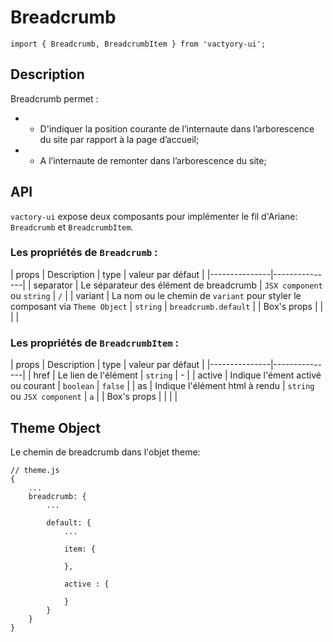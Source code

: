 # Breadcrumb

```
import { Breadcrumb, BreadcrumbItem } from 'vactyory-ui';
```
## Description
Breadcrumb permet :

- - D'indiquer la position courante de l’internaute dans l’arborescence du site par rapport à la page d’accueil;
- - A l’internaute de remonter dans l’arborescence du site;


## API
`vactory-ui` expose deux composants pour implémenter le fil d'Ariane: `Breadcrumb` et `BreadcrumbItem`.


### Les propriétés de **`Breadcrumb`** :

| props         | Description   | type   | valeur par défaut   |
|---------------|---------------|
| separator         | Le séparateur des élément de breadcrumb   | `JSX component` ou `string`   | `/`   |
| variant         | La nom ou le chemin de `variant` pour styler  le composant via `Theme Object` | `string`   | `breadcrumb.default`   |
| Box's props         |    |    |    |


### Les propriétés de **`BreadcrumbItem`** :

| props         | Description   | type   | valeur par défaut   |
|---------------|---------------|
| href         | Le lien de l'élément | `string`   | -   |
| active         | Indique l'ément activé ou courant | `boolean`   | `false`   |
| as         | Indique l'élément html à rendu | `string` ou `JSX component`  |  `a` |
| Box's props         |    |    |    |


## Theme Object
Le chemin de breadcrumb dans l'objet theme:
```
// theme.js
{
    ...
    breadcrumb: {
        ...

        default: {
            ...

            item: {

            },

            active : {

            }
        }
    }
}
```


